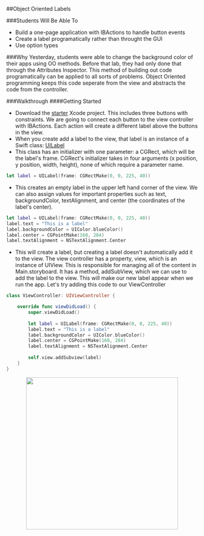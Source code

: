 ##Object Oriented Labels

###Students Will Be Able To
- Build a one-page application with IBActions to handle button events
- Create a label programatically rather than throught the GUI
- Use option types

###Why
Yesterday, students were able to change the background color of their apps using OO methods. Before that lab, they had only done that through the Attributes Inspector. This method of building out code programatically can be applied to all sorts of problems. Object Oriented programming keeps this code seperate from the view and abstracts the code from the controller. 


###Walkthrough
####Getting Started
- Download the [starter](https://github.com/upperlinecode/intro-to-swift/tree/master/day-5/ObjectOrientedLabels) Xcode project. This includes three buttons with constraints. We are going to connect each button to the view controller with IBActions. Each action will create a different label above the buttons in the view.
- When you create add a label to the view, that label is an instance of a Swift class: [UILabel](https://developer.apple.com/library/ios/documentation/UIKit/Reference/UILabel_Class/)
- This class has an initializer with one parameter: a CGRect, which will be the label's frame. CGRect's initializer takes in four arguments (x position, y position, width, height), none of which require a parameter name. 
```Swift
let label = UILabel(frame: CGRectMake(0, 0, 225, 40))
```
- This creates an empty label in the upper left hand corner of the view. We can also assign values for important properties such as text, backgroundColor, textAlignment, and center (the coordinates of the label's center).
```Swift
let label = UILabel(frame: CGRectMake(0, 0, 225, 40))
label.text = "This is a label"
label.backgroundColor = UIColor.blueColor()
label.center = CGPointMake(160, 284)
label.textAlignment = NSTextAlignment.Center
```
- This will create a label, but creating a label doesn't automatically add it to the view. The view controller has a property, view, which is an instance of UIView. This is responsible for managing all of the content in Main.storyboard. It has a method, addSubView, which we can use to add the label to the view. This will make our new label appear when we run the app. Let's try adding this code to our ViewController

```Swift
class ViewController: UIViewController {

    override func viewDidLoad() {
        super.viewDidLoad()
        
        let label = UILabel(frame: CGRectMake(0, 0, 225, 40))
        label.text = "This is a label"
        label.backgroundColor = UIColor.blueColor()
        label.center = CGPointMake(160, 284)
        label.textAlignment = NSTextAlignment.Center
        
        self.view.addSubview(label)
    }
}
```
<p align="center">
 <img src="https://github.com/upperlinecode/intro-to-swift/blob/master/day-5/images/test-label.png?raw=true" height="400px" hspace="20">
</p>
